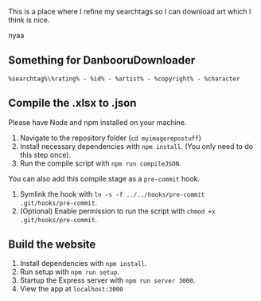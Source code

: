 This is a place where I refine my searchtags so I can download art which I think is nice.

nyaa


## Something for DanbooruDownloader

```
%searchtag%\%rating% - %id% - %artist% - %copyright% - %character
```

## Compile the .xlsx to .json

Please have Node and npm installed on your machine.

1. Navigate to the repository folder (`cd myimagerepostuff`)
2. Install necessary dependencies with `npm install`. (You only need to do this step once).
3. Run the compile script with `npm run compileJSON`.

You can also add this compile stage as a `pre-commit` hook.

1. Symlink the hook with `ln -s -f ../../hooks/pre-commit .git/hooks/pre-commit`.
2. (Optional) Enable permission to run the script with `chmod +x .git/hooks/pre-commit`.

## Build the website

1. Install dependencies with `npm install`.
2. Run setup with `npm run setup`.
3. Startup the Express server with `npm run server 3000`.
4. View the app at `localhost:3000`
